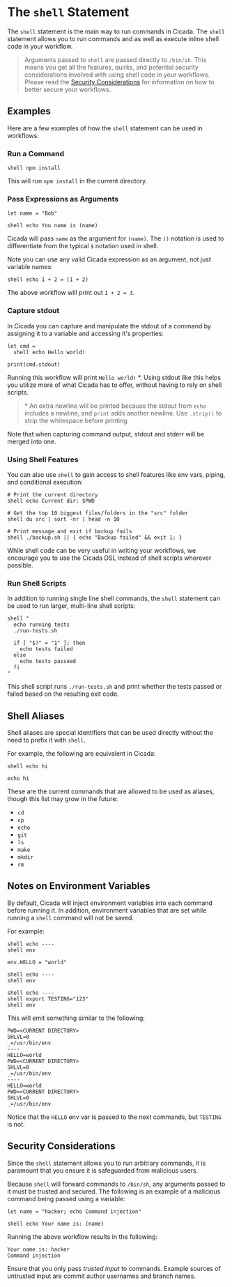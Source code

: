 # The `shell` Statement

The `shell` statement is the main way to run commands in Cicada. The `shell` statement allows you
to run commands and as well as execute inline shell code in your workflow.

> Arguments passed to `shell` are passed directly to `/bin/sh`. This means you get all the features,
> quirks, and potential security considerations involved with using shell code in your workflows.
> Please read the [Security Considerations](#security-considerations) for information on how to better
> secure your workflows.

## Examples

Here are a few examples of how the `shell` statement can be used in workflows:

### Run a Command

```
shell npm install
```

This will run `npm install` in the current directory.

### Pass Expressions as Arguments

```
let name = "Bob"

shell echo You name is (name)
```

Cicada will pass `name` as the argument for `(name)`. The `()` notation is used to
differentiate from the typical `$` notation used in shell.

Note you can use any valid Cicada expression as an argument, not just variable names:

```
shell echo 1 + 2 = (1 + 2)
```

The above workflow will print out `1 + 2 = 3`.

### Capture stdout

In Cicada you can capture and manipulate the stdout of a command by assigning it to
a variable and accessing it's properties:

```
let cmd =
  shell echo Hello world!

print(cmd.stdout)
```

Running this workflow will print `Hello world!` \*. Using stdout like this helps you
utilize more of what Cicada has to offer, without having to rely on shell scripts.

> \* An extra newline will be printed because the stdout from `echo` includes a newline, and
> `print` adds another newline. Use `.strip()` to strip the whitespace before printing.

Note that when capturing command output, stdout and stderr will be merged into one.

### Using Shell Features

You can also use `shell` to gain access to shell features like env vars, piping, and conditional
execution:

```
# Print the current directory
shell echo Current dir: $PWD

# Get the top 10 biggest files/folders in the "src" folder
shell du src | sort -nr | head -n 10

# Print message and exit if backup fails
shell ./backup.sh || { echo "Backup failed" && exit 1; }
```

While shell code can be very useful in writing your workflows, we encourage you to use the Cicada DSL
instead of shell scripts wherever possible.

### Run Shell Scripts

In addition to running single line shell commands, the `shell` statement can be used to
run larger, multi-line shell scripts:

```
shell "
  echo running tests
  ./run-tests.sh

  if [ "$?" = "1" ]; then
    echo tests failed
  else
    echo tests passeed
  fi
"
```

This shell script runs `./run-tests.sh` and print whether the tests passed or failed
based on the resulting exit code.

## Shell Aliases

Shell aliases are special identifiers that can be used directly without the need to prefix it with `shell`.

For example, the following are equivalent in Cicada:

```
shell echo hi

echo hi
```

These are the current commands that are allowed to be used as aliases, though this list may grow in the future:

* `cd`
* `cp`
* `echo`
* `git`
* `ls`
* `make`
* `mkdir`
* `rm`

## Notes on Environment Variables

By default, Cicada will inject environment variables into each command before running it.
In addition, environment variables that are set while running a `shell` command will not
be saved.

For example:

```
shell echo ----
shell env

env.HELLO = "world"

shell echo ----
shell env

shell echo ----
shell export TESTING="123"
shell env
```

This will emit something similar to the following:

```
PWD=<CURRENT DIRECTORY>
SHLVL=0
_=/usr/bin/env
----
HELLO=world
PWD=<CURRENT DIRECTORY>
SHLVL=0
_=/usr/bin/env
----
HELLO=world
PWD=<CURRENT DIRECTORY>
SHLVL=0
_=/usr/bin/env
```

Notice that the `HELLO` env var is passed to the next commands, but `TESTING`
is not.

## Security Considerations

Since the `shell` statement allows you to run arbitrary commands, it is
paramount that you ensure it is safeguarded from malicious users.

Because `shell` will forward commands to `/bin/sh`, any arguments passed
to it must be trusted and secured. The following is an example of a malicious
command being passed using a variable:

```
let name = "hacker; echo Command injection"

shell echo Your name is: (name)
```

Running the above workflow results in the following:

```
Your name is: hacker
Command injection
```

Ensure that you only pass *trusted input* to commands. Example sources of untrusted
input are commit author usernames and branch names.
